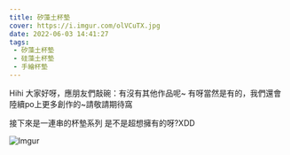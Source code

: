 ```yaml
---
title: 矽藻土杯墊
cover: https://i.imgur.com/olVCuTX.jpg
date: 2022-06-03 14:41:27
tags:
 - 矽藻土杯墊
 - 硅藻土杯墊
 - 手繪杯墊
---
```

Hihi 大家好呀，應朋友們敲碗：有沒有其他作品呢~
有呀當然是有的，我們還會陸續po上更多創作的~請敬請期待窩

接下來是一連串的杯墊系列
是不是超想擁有的呀?XDD

![Imgur](https://i.imgur.com/olVCuTX.jpg)

